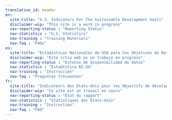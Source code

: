 ```yaml
---
translation_id: header
en:
  site-title: "U.S. Indicators For The Sustainable Development Goals"
  disclaimer-wip: "This site is a work in progress"
  nav-reporting-status : "Reporting Status"
  nav-statistics : "U.S. Statistics"
  nav-training : "Training Materials"
  nav-faq : "FAQs"
es:
  site-title: "Estadísticas Nacionales de USA para los Objetivos de Desarrollo Sostenible de la ONU"
  disclaimer-wip: "Este sitio web es un trabajo en progreso"
  nav-reporting-status : "Estatus de disponibilidad de datos"
  nav-statistics : "Estadística EE.UU"
  nav-training : "Instrucción"
  nav-faq : "Preguntas frecuentes"
fr:
  site-title: "Indicateurs des États-Unis pour les Objectifs de développement durable"
  disclaimer-wip: "Ce site est un travail en cours"
  nav-reporting-status : "État du rapport"
  nav-statistics : "Statistiques des États-Unis"
  nav-training : "Instruction"
  nav-faq : "FAQ"
---
```

